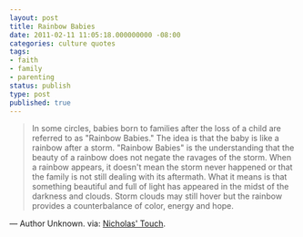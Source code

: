```yaml
---
layout: post
title: Rainbow Babies
date: 2011-02-11 11:05:18.000000000 -08:00
categories: culture quotes
tags:
- faith
- family
- parenting
status: publish
type: post
published: true
---
```

> In some circles, babies born to families after the loss of a child are referred to as "Rainbow Babies." The idea is that the baby is like a rainbow after a storm. "Rainbow Babies" is the understanding that the beauty of a rainbow does not negate the ravages of the storm. When a rainbow appears, it doesn't mean the storm never happened or that the family is not still dealing with its aftermath. What it means is that something beautiful and full of light has appeared in the midst of the darkness and clouds. Storm clouds may still hover but the rainbow provides a counterbalance of color, energy and hope.

&mdash; Author Unknown. via: [Nicholas' Touch](http://nicholastouch.blogspot.com/2009/11/rainbow-babies-and-hope.html).
